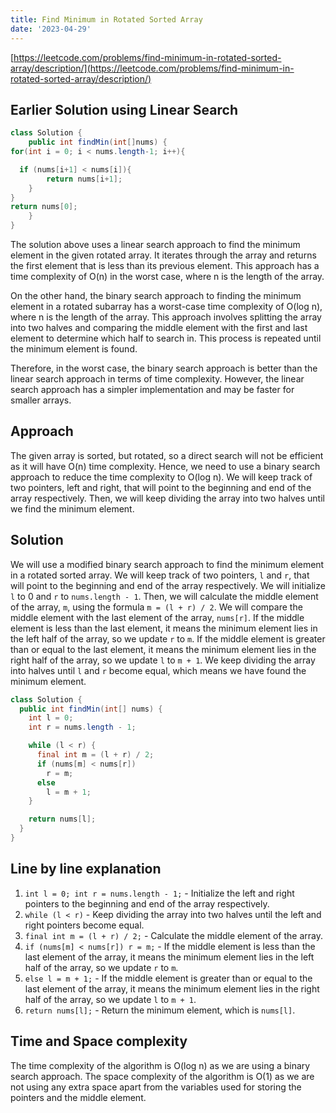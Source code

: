 ```yaml
---
title: Find Minimum in Rotated Sorted Array
date: '2023-04-29'
---
```


[https://leetcode.com/problems/find-minimum-in-rotated-sorted-array/description/](https://leetcode.com/problems/find-minimum-in-rotated-sorted-array/description/)

## Earlier Solution using Linear Search

```java
class Solution {
    public int findMin(int[]nums) {
for(int i = 0; i < nums.length-1; i++){

  if (nums[i+1] < nums[i]){
        return nums[i+1];
    }
}
return nums[0];
    }
}
```

The solution above uses a linear search approach to find the minimum element in the given rotated array. It iterates through the array and returns the first element that is less than its previous element. This approach has a time complexity of O(n) in the worst case, where n is the length of the array.

On the other hand, the binary search approach to finding the minimum element in a rotated subarray has a worst-case time complexity of O(log n), where n is the length of the array. This approach involves splitting the array into two halves and comparing the middle element with the first and last element to determine which half to search in. This process is repeated until the minimum element is found.

Therefore, in the worst case, the binary search approach is better than the linear search approach in terms of time complexity. However, the linear search approach has a simpler implementation and may be faster for smaller arrays.

## Approach

The given array is sorted, but rotated, so a direct search will not be efficient as it will have O(n) time complexity. Hence, we need to use a binary search approach to reduce the time complexity to O(log n). We will keep track of two pointers, left and right, that will point to the beginning and end of the array respectively. Then, we will keep dividing the array into two halves until we find the minimum element.

## Solution

We will use a modified binary search approach to find the minimum element in a rotated sorted array. We will keep track of two pointers, `l` and `r`, that will point to the beginning and end of the array respectively. We will initialize `l` to 0 and `r` to `nums.length - 1`. Then, we will calculate the middle element of the array, `m`, using the formula `m = (l + r) / 2`. We will compare the middle element with the last element of the array, `nums[r]`. If the middle element is less than the last element, it means the minimum element lies in the left half of the array, so we update `r` to `m`. If the middle element is greater than or equal to the last element, it means the minimum element lies in the right half of the array, so we update `l` to `m + 1`. We keep dividing the array into halves until `l` and `r` become equal, which means we have found the minimum element.

```java
class Solution {
  public int findMin(int[] nums) {
    int l = 0;
    int r = nums.length - 1;

    while (l < r) {
      final int m = (l + r) / 2;
      if (nums[m] < nums[r])
        r = m;
      else
        l = m + 1;
    }

    return nums[l];
  }
}

```

## Line by line explanation

1. `int l = 0; int r = nums.length - 1;` - Initialize the left and right pointers to the beginning and end of the array respectively.
2. `while (l < r)` - Keep dividing the array into two halves until the left and right pointers become equal.
3. `final int m = (l + r) / 2;` - Calculate the middle element of the array.
4. `if (nums[m] < nums[r]) r = m;` - If the middle element is less than the last element of the array, it means the minimum element lies in the left half of the array, so we update `r` to `m`.
5. `else l = m + 1;` - If the middle element is greater than or equal to the last element of the array, it means the minimum element lies in the right half of the array, so we update `l` to `m + 1`.
6. `return nums[l];` - Return the minimum element, which is `nums[l]`.

## Time and Space complexity

The time complexity of the algorithm is O(log n) as we are using a binary search approach. The space complexity of the algorithm is O(1) as we are not using any extra space apart from the variables used for storing the pointers and the middle element.
